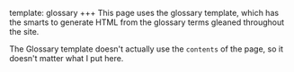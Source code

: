 template: glossary
+++
This page uses the glossary template, which has the smarts to generate HTML from the glossary terms gleaned throughout the site.

The Glossary template doesn't actually use the `contents` of the page, so it doesn't matter what I put here.
